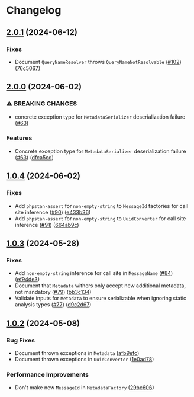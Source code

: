 # Changelog

## [2.0.1](https://github.com/Lendable/message/compare/2.0.0...2.0.1) (2024-06-12)


### Fixes

* Document `QueryNameResolver` throws `QueryNameNotResolvable` ([#102](https://github.com/Lendable/message/issues/102)) ([76c5067](https://github.com/Lendable/message/commit/76c50677dad8cadcd5638257461afd05d3de49e9))

## [2.0.0](https://github.com/Lendable/message/compare/1.0.4...2.0.0) (2024-06-02)


### ⚠ BREAKING CHANGES

* concrete exception type for `MetadataSerializer` deserialization failure ([#63](https://github.com/Lendable/message/issues/63))

### Features

* Concrete exception type for `MetadataSerializer` deserialization failure ([#63](https://github.com/Lendable/message/issues/63)) ([dfca5cd](https://github.com/Lendable/message/commit/dfca5cd072d874f99c7d229ac9979c9a313712a6))

## [1.0.4](https://github.com/Lendable/message/compare/1.0.3...1.0.4) (2024-06-02)


### Fixes

* Add `phpstan-assert` for `non-empty-string` to `MessageId` factories for call site inference ([#90](https://github.com/Lendable/message/issues/90)) ([e433b36](https://github.com/Lendable/message/commit/e433b36926e5ad6b5e0acfabe6e446f278faa92e))
* Add `phpstan-assert` for `non-empty-string` to `UuidConverter` for call site inference ([#91](https://github.com/Lendable/message/issues/91)) ([664ab9c](https://github.com/Lendable/message/commit/664ab9c55fcf7f1ced24d2c3afcc654fd8858e64))

## [1.0.3](https://github.com/Lendable/message/compare/1.0.2...1.0.3) (2024-05-28)


### Fixes

* Add `non-empty-string` inference for call site in `MessageName` ([#84](https://github.com/Lendable/message/issues/84)) ([ef94de3](https://github.com/Lendable/message/commit/ef94de32c2f74d525ff7454a3c762b758231397d))
* Document that `Metadata` withers only accept new additional metadata, not mandatory ([#79](https://github.com/Lendable/message/issues/79)) ([bb3c134](https://github.com/Lendable/message/commit/bb3c134b8552cae328a28d6d10b71abefadb1376))
* Validate inputs for `Metadata` to ensure serializable when ignoring static analysis types ([#77](https://github.com/Lendable/message/issues/77)) ([d9c2d67](https://github.com/Lendable/message/commit/d9c2d67013c6366ee0d6f48bd728f2fa70c4ff28))

## [1.0.2](https://github.com/Lendable/message/compare/1.0.1...1.0.2) (2024-05-08)


### Bug Fixes

* Document thrown exceptions in `Metadata` ([afb9efc](https://github.com/Lendable/message/commit/afb9efc11a632b4fef1b77dc7368bee2623a35cb))
* Document thrown exceptions in `UuidConverter` ([1e0ad78](https://github.com/Lendable/message/commit/1e0ad783b4559b09889a295eeced7be9072cd9bb))


### Performance Improvements

* Don't make new `MessageId` in `MetadataFactory` ([29bc606](https://github.com/Lendable/message/commit/29bc606c21f5c9048f2b686a279c1c5c0a93b2bd))
